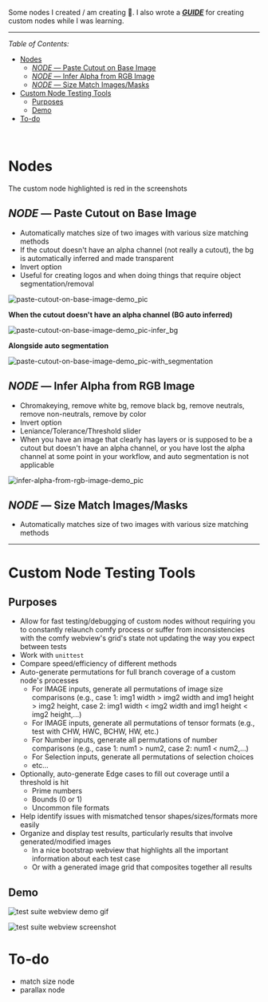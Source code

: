 
Some nodes I created / am creating 🤗. I also wrote a ***[GUIDE](wiki/creating-custom-comfyui_nodes-guide.md)*** for creating custom nodes while I was learning.

----

*Table of Contents:*

- [Nodes](#nodes)
  - [*NODE* — Paste Cutout on Base Image](#node--paste-cutout-on-base-image)
  - [*NODE* — Infer Alpha from RGB Image](#node--infer-alpha-from-rgb-image)
  - [*NODE* — Size Match Images/Masks](#node--size-match-imagesmasks)
- [Custom Node Testing Tools](#custom-node-testing-tools)
  - [Purposes](#purposes)
  - [Demo](#demo)
- [To-do](#to-do)


&nbsp;



# Nodes

The custom node highlighted is red in the screenshots

## *NODE* — Paste Cutout on Base Image

- Automatically matches size of two images with various size matching methods
- If the cutout doesn't have an alpha channel (not really a cutout), the bg is automatically inferred and made transparent
- Invert option
- Useful for creating logos and when doing things that require object segmentation/removal

![paste-cutout-on-base-image-demo_pic](wiki/wiki-pics/node-demos/paste-cutout-on-base-image-demo_pic.png)


**When the cutout doesn't have an alpha channel (BG auto inferred)**

![paste-cutout-on-base-image-demo_pic-infer_bg](wiki/wiki-pics/node-demos/paste-cutout-on-base-image-inferred_bg-demo_pic.png)


**Alongside auto segmentation**

![paste-cutout-on-base-image-demo_pic-with_segmentation](wiki/wiki-pics/node-demos/paste-cutout-on-base-image-with_segmentation-demo_pic.png)


## *NODE* — Infer Alpha from RGB Image

- Chromakeying, remove white bg, remove black bg, remove neutrals, remove non-neutrals, remove by color
- Invert option
- Leniance/Tolerance/Threshold slider
- When you have an image that clearly has layers or is supposed to be a cutout but doesn't have an alpha channel, or you have lost the alpha channel at some point in your workflow, and auto segmentation is not applicable

![infer-alpha-from-rgb-image-demo_pic](wiki/wiki-pics/node-demos/infer_alpha_from_rgb_image-demo.png)


## *NODE* — Size Match Images/Masks

- Automatically matches size of two images with various size matching methods


---------------------

# Custom Node Testing Tools

## Purposes 

- Allow for fast testing/debugging of custom nodes without requiring you to constantly relaunch comfy process or suffer from inconsistencies with the comfy webview's grid's state not updating the way you expect between tests
- Work with `unittest`
- Compare speed/efficiency of different methods
- Auto-generate permutations for full branch coverage of a custom node's processes
  - For IMAGE inputs, generate all permutations of image size comparisons (e.g., case 1: img1 width > img2 width and img1 height > img2 height, case 2: img1 width < img2 width and img1 height < img2 height,...)
  - For IMAGE inputs, generate all permutations of tensor formats (e.g., test with CHW, HWC, BCHW, HW, etc.)
  - For Number inputs, generate all permutations of number comparisons (e.g., case 1: num1 > num2, case 2: num1 < num2,...)
  - For Selection inputs, generate all permutations of selection choices
  - etc...
- Optionally, auto-generate Edge cases to fill out coverage until a threshold is hit
  - Prime numbers
  - Bounds (0 or 1)
  - Uncommon file formats
- Help identify issues with mismatched tensor shapes/sizes/formats more easily
- Organize and display test results, particularly results that involve generated/modified images
  - In a nice bootstrap webview that highlights all the important information about each test case
  - Or with a generated image grid that composites together all results

## Demo

![test suite webview demo gif](wiki/wiki-pics/test-suite-demo/test-results-webview-gif2.gif)

![test suite webview screenshot](wiki/wiki-pics/test-suite-demo/test-results-webview-picture.png)



# To-do

- match size node
- parallax node